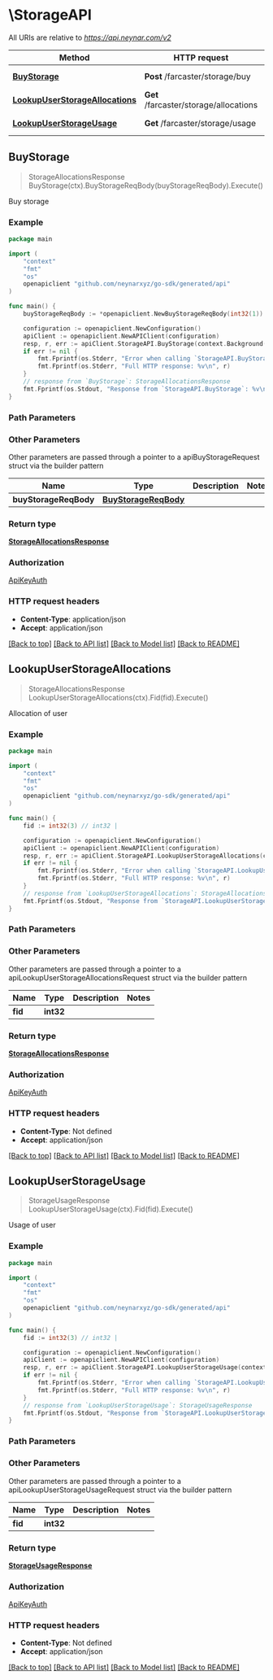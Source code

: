 # \StorageAPI

All URIs are relative to *https://api.neynar.com/v2*

Method | HTTP request | Description
------------- | ------------- | -------------
[**BuyStorage**](StorageAPI.md#BuyStorage) | **Post** /farcaster/storage/buy | Buy storage
[**LookupUserStorageAllocations**](StorageAPI.md#LookupUserStorageAllocations) | **Get** /farcaster/storage/allocations | Allocation of user
[**LookupUserStorageUsage**](StorageAPI.md#LookupUserStorageUsage) | **Get** /farcaster/storage/usage | Usage of user



## BuyStorage

> StorageAllocationsResponse BuyStorage(ctx).BuyStorageReqBody(buyStorageReqBody).Execute()

Buy storage



### Example

```go
package main

import (
	"context"
	"fmt"
	"os"
	openapiclient "github.com/neynarxyz/go-sdk/generated/api"
)

func main() {
	buyStorageReqBody := *openapiclient.NewBuyStorageReqBody(int32(1)) // BuyStorageReqBody | 

	configuration := openapiclient.NewConfiguration()
	apiClient := openapiclient.NewAPIClient(configuration)
	resp, r, err := apiClient.StorageAPI.BuyStorage(context.Background()).BuyStorageReqBody(buyStorageReqBody).Execute()
	if err != nil {
		fmt.Fprintf(os.Stderr, "Error when calling `StorageAPI.BuyStorage``: %v\n", err)
		fmt.Fprintf(os.Stderr, "Full HTTP response: %v\n", r)
	}
	// response from `BuyStorage`: StorageAllocationsResponse
	fmt.Fprintf(os.Stdout, "Response from `StorageAPI.BuyStorage`: %v\n", resp)
}
```

### Path Parameters



### Other Parameters

Other parameters are passed through a pointer to a apiBuyStorageRequest struct via the builder pattern


Name | Type | Description  | Notes
------------- | ------------- | ------------- | -------------
 **buyStorageReqBody** | [**BuyStorageReqBody**](BuyStorageReqBody.md) |  | 

### Return type

[**StorageAllocationsResponse**](StorageAllocationsResponse.md)

### Authorization

[ApiKeyAuth](../README.md#ApiKeyAuth)

### HTTP request headers

- **Content-Type**: application/json
- **Accept**: application/json

[[Back to top]](#) [[Back to API list]](../README.md#documentation-for-api-endpoints)
[[Back to Model list]](../README.md#documentation-for-models)
[[Back to README]](../README.md)


## LookupUserStorageAllocations

> StorageAllocationsResponse LookupUserStorageAllocations(ctx).Fid(fid).Execute()

Allocation of user



### Example

```go
package main

import (
	"context"
	"fmt"
	"os"
	openapiclient "github.com/neynarxyz/go-sdk/generated/api"
)

func main() {
	fid := int32(3) // int32 | 

	configuration := openapiclient.NewConfiguration()
	apiClient := openapiclient.NewAPIClient(configuration)
	resp, r, err := apiClient.StorageAPI.LookupUserStorageAllocations(context.Background()).Fid(fid).Execute()
	if err != nil {
		fmt.Fprintf(os.Stderr, "Error when calling `StorageAPI.LookupUserStorageAllocations``: %v\n", err)
		fmt.Fprintf(os.Stderr, "Full HTTP response: %v\n", r)
	}
	// response from `LookupUserStorageAllocations`: StorageAllocationsResponse
	fmt.Fprintf(os.Stdout, "Response from `StorageAPI.LookupUserStorageAllocations`: %v\n", resp)
}
```

### Path Parameters



### Other Parameters

Other parameters are passed through a pointer to a apiLookupUserStorageAllocationsRequest struct via the builder pattern


Name | Type | Description  | Notes
------------- | ------------- | ------------- | -------------
 **fid** | **int32** |  | 

### Return type

[**StorageAllocationsResponse**](StorageAllocationsResponse.md)

### Authorization

[ApiKeyAuth](../README.md#ApiKeyAuth)

### HTTP request headers

- **Content-Type**: Not defined
- **Accept**: application/json

[[Back to top]](#) [[Back to API list]](../README.md#documentation-for-api-endpoints)
[[Back to Model list]](../README.md#documentation-for-models)
[[Back to README]](../README.md)


## LookupUserStorageUsage

> StorageUsageResponse LookupUserStorageUsage(ctx).Fid(fid).Execute()

Usage of user



### Example

```go
package main

import (
	"context"
	"fmt"
	"os"
	openapiclient "github.com/neynarxyz/go-sdk/generated/api"
)

func main() {
	fid := int32(3) // int32 | 

	configuration := openapiclient.NewConfiguration()
	apiClient := openapiclient.NewAPIClient(configuration)
	resp, r, err := apiClient.StorageAPI.LookupUserStorageUsage(context.Background()).Fid(fid).Execute()
	if err != nil {
		fmt.Fprintf(os.Stderr, "Error when calling `StorageAPI.LookupUserStorageUsage``: %v\n", err)
		fmt.Fprintf(os.Stderr, "Full HTTP response: %v\n", r)
	}
	// response from `LookupUserStorageUsage`: StorageUsageResponse
	fmt.Fprintf(os.Stdout, "Response from `StorageAPI.LookupUserStorageUsage`: %v\n", resp)
}
```

### Path Parameters



### Other Parameters

Other parameters are passed through a pointer to a apiLookupUserStorageUsageRequest struct via the builder pattern


Name | Type | Description  | Notes
------------- | ------------- | ------------- | -------------
 **fid** | **int32** |  | 

### Return type

[**StorageUsageResponse**](StorageUsageResponse.md)

### Authorization

[ApiKeyAuth](../README.md#ApiKeyAuth)

### HTTP request headers

- **Content-Type**: Not defined
- **Accept**: application/json

[[Back to top]](#) [[Back to API list]](../README.md#documentation-for-api-endpoints)
[[Back to Model list]](../README.md#documentation-for-models)
[[Back to README]](../README.md)

